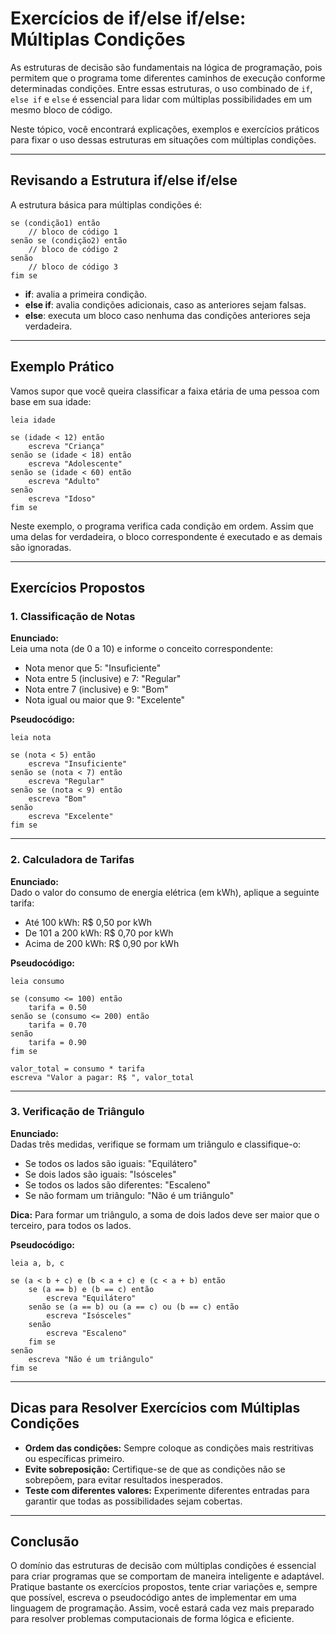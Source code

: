 
# Exercícios de if/else if/else: Múltiplas Condições

As estruturas de decisão são fundamentais na lógica de programação, pois permitem que o programa tome diferentes caminhos de execução conforme determinadas condições. Entre essas estruturas, o uso combinado de `if`, `else if` e `else` é essencial para lidar com múltiplas possibilidades em um mesmo bloco de código.

Neste tópico, você encontrará explicações, exemplos e exercícios práticos para fixar o uso dessas estruturas em situações com múltiplas condições.

---

## Revisando a Estrutura if/else if/else

A estrutura básica para múltiplas condições é:

```pseudo
se (condição1) então
    // bloco de código 1
senão se (condição2) então
    // bloco de código 2
senão
    // bloco de código 3
fim se
```

- **if**: avalia a primeira condição.
- **else if**: avalia condições adicionais, caso as anteriores sejam falsas.
- **else**: executa um bloco caso nenhuma das condições anteriores seja verdadeira.

---

## Exemplo Prático

Vamos supor que você queira classificar a faixa etária de uma pessoa com base em sua idade:

```pseudo
leia idade

se (idade < 12) então
    escreva "Criança"
senão se (idade < 18) então
    escreva "Adolescente"
senão se (idade < 60) então
    escreva "Adulto"
senão
    escreva "Idoso"
fim se
```

Neste exemplo, o programa verifica cada condição em ordem. Assim que uma delas for verdadeira, o bloco correspondente é executado e as demais são ignoradas.

---

## Exercícios Propostos

### 1. Classificação de Notas

**Enunciado:**  
Leia uma nota (de 0 a 10) e informe o conceito correspondente:
- Nota menor que 5: "Insuficiente"
- Nota entre 5 (inclusive) e 7: "Regular"
- Nota entre 7 (inclusive) e 9: "Bom"
- Nota igual ou maior que 9: "Excelente"

**Pseudocódigo:**
```pseudo
leia nota

se (nota < 5) então
    escreva "Insuficiente"
senão se (nota < 7) então
    escreva "Regular"
senão se (nota < 9) então
    escreva "Bom"
senão
    escreva "Excelente"
fim se
```

---

### 2. Calculadora de Tarifas

**Enunciado:**  
Dado o valor do consumo de energia elétrica (em kWh), aplique a seguinte tarifa:
- Até 100 kWh: R$ 0,50 por kWh
- De 101 a 200 kWh: R$ 0,70 por kWh
- Acima de 200 kWh: R$ 0,90 por kWh

**Pseudocódigo:**
```pseudo
leia consumo

se (consumo <= 100) então
    tarifa = 0.50
senão se (consumo <= 200) então
    tarifa = 0.70
senão
    tarifa = 0.90
fim se

valor_total = consumo * tarifa
escreva "Valor a pagar: R$ ", valor_total
```

---

### 3. Verificação de Triângulo

**Enunciado:**  
Dadas três medidas, verifique se formam um triângulo e classifique-o:
- Se todos os lados são iguais: "Equilátero"
- Se dois lados são iguais: "Isósceles"
- Se todos os lados são diferentes: "Escaleno"
- Se não formam um triângulo: "Não é um triângulo"

**Dica:** Para formar um triângulo, a soma de dois lados deve ser maior que o terceiro, para todos os lados.

**Pseudocódigo:**
```pseudo
leia a, b, c

se (a < b + c) e (b < a + c) e (c < a + b) então
    se (a == b) e (b == c) então
        escreva "Equilátero"
    senão se (a == b) ou (a == c) ou (b == c) então
        escreva "Isósceles"
    senão
        escreva "Escaleno"
    fim se
senão
    escreva "Não é um triângulo"
fim se
```

---

## Dicas para Resolver Exercícios com Múltiplas Condições

- **Ordem das condições:** Sempre coloque as condições mais restritivas ou específicas primeiro.
- **Evite sobreposição:** Certifique-se de que as condições não se sobrepõem, para evitar resultados inesperados.
- **Teste com diferentes valores:** Experimente diferentes entradas para garantir que todas as possibilidades sejam cobertas.

---

## Conclusão

O domínio das estruturas de decisão com múltiplas condições é essencial para criar programas que se comportam de maneira inteligente e adaptável. Pratique bastante os exercícios propostos, tente criar variações e, sempre que possível, escreva o pseudocódigo antes de implementar em uma linguagem de programação. Assim, você estará cada vez mais preparado para resolver problemas computacionais de forma lógica e eficiente.
```
